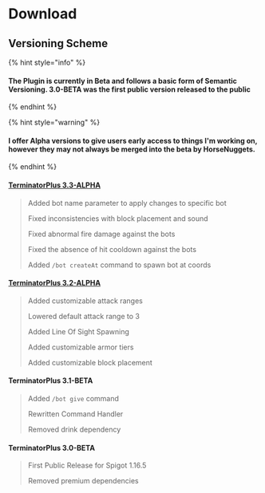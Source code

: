 # Download



## Versioning Scheme

{% hint style="info" %}
#### The Plugin is currently in Beta and follows a basic form of Semantic Versioning. 3.0-BETA was the first public version released to the public
{% endhint %}

{% hint style="warning" %}
#### I offer Alpha versions to give users early access to things I'm working on, however they may not always be merged into the beta by HorseNuggets.
{% endhint %}

#### [TerminatorPlus 3.3-ALPHA](https://github.com/Legit4K/TerminatorPlus/suites/3686956106/artifacts/89837929)

> Added bot name parameter to apply changes to specific bot
>
> Fixed inconsistencies with block placement and sound
>
> Fixed abnormal fire damage against the bots
>
> Fixed the absence of hit cooldown against the bots
>
> Added `/bot createAt` command to spawn bot at coords

#### [TerminatorPlus 3.2-ALPHA](https://github.com/Legit4K/TerminatorPlus/suites/3682386471/artifacts/89699727)

> Added customizable attack ranges
>
> Lowered default attack range to 3
>
> Added Line Of Sight Spawning
>
> Added customizable armor tiers
>
> Added customizable block placement

#### TerminatorPlus 3.1-BETA

> Added `/bot give` command
>
> Rewritten Command Handler
>
> Removed drink dependency

#### TerminatorPlus 3.0-BETA

> First Public Release for Spigot 1.16.5
>
> Removed premium dependencies

